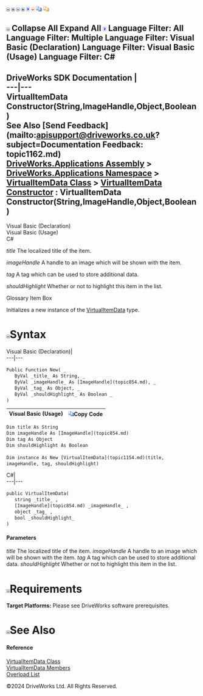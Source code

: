 ![](dotnetimages/collapse.gif) ![](dotnetimages/expand.gif) ![](dotnetimages/collapse.gif) ![](dotnetimages/expand.gif) ![](dotnetimages/drpdown.gif) ![](dotnetimages/drpdown_orange.gif) ![](dotnetimages/copycode.gif) ![](dotnetimages/copycodeHighlight.gif)

![](dotnetimages/collapse.gif) Collapse All Expand All ![](dotnetimages/drpdown.gif) Language Filter: All  Language Filter: Multiple  Language Filter: Visual Basic (Declaration) Language Filter: Visual Basic (Usage) Language Filter: C#  
---  
DriveWorks SDK Documentation  |   
---|---  
VirtualItemData Constructor(String,ImageHandle,Object,Boolean)   
See Also [Send Feedback](mailto:apisupport@driveworks.co.uk?subject=Documentation Feedback: topic1162.md)  
[DriveWorks.Applications Assembly](topic13.md) > [DriveWorks.Applications Namespace](topic16.md) > [VirtualItemData Class](topic1154.md) > [VirtualItemData Constructor](topic1160.md) : VirtualItemData Constructor(String,ImageHandle,Object,Boolean)  
---  
  
Visual Basic (Declaration)    
Visual Basic (Usage)    
C# 

_title_
    The localized title of the item.

_imageHandle_
    A handle to an image which will be shown with the item.

_tag_
    A tag which can be used to store additional data.

_shouldHighlight_
    Whether or not to highlight this item in the list.

Glossary Item Box

Initializes a new instance of the [VirtualItemData](topic1154.md) type. 

# ![](dotnetimages/collapse.gif)Syntax

Visual Basic (Declaration)|   
---|---  
      
    
    Public Function New( _
       ByVal _title_ As String, _
       ByVal _imageHandle_ As [ImageHandle](topic854.md), _
       ByVal _tag_ As Object, _
       ByVal _shouldHighlight_ As Boolean _
    )  
  
Visual Basic (Usage)| ![](dotnetimages/copycode.gif)Copy Code  
---|---  
      
    
    Dim title As String
    Dim imageHandle As [ImageHandle](topic854.md)
    Dim tag As Object
    Dim shouldHighlight As Boolean
     
    Dim instance As New [VirtualItemData](topic1154.md)(title, imageHandle, tag, shouldHighlight)  
  
C#|   
---|---  
      
    
    public VirtualItemData( 
       string _title_ ,
       [ImageHandle](topic854.md) _imageHandle_ ,
       object _tag_ ,
       bool _shouldHighlight_
    )  
  
#### Parameters

 _title_
    The localized title of the item.
_imageHandle_
    A handle to an image which will be shown with the item.
_tag_
    A tag which can be used to store additional data.
_shouldHighlight_
    Whether or not to highlight this item in the list.

# ![](dotnetimages/collapse.gif)Requirements

**Target Platforms:** Please see DriveWorks software prerequisites.

# ![](dotnetimages/collapse.gif)See Also

#### Reference

[VirtualItemData Class](topic1154.md)   
[VirtualItemData Members](topic1155.md)   
[Overload List](topic1160.md)

©2024 DriveWorks Ltd. All Rights Reserved.
